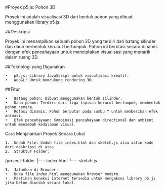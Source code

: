 #Proyek p5.js: Pohon 3D

Proyek ini adalah visualisasi 3D dari bentuk pohon yang dibuat menggunakan library p5.js.

##Deskripsi

Proyek ini menampilkan sebuah pohon 3D yang terdiri dari batang silinder dan daun berbentuk kerucut bertumpuk. Pohon ini berotasi secara dinamis dengan efek pencahayaan untuk menciptakan visualisasi yang menarik dalam ruang 3D.

##Teknologi yang Digunakan

	•	p5.js: Library JavaScript untuk visualisasi kreatif.
	•	WebGL: Untuk mendukung rendering 3D.

##Fitur

	•	Batang pohon: Dibuat menggunakan bentuk silinder.
	•	Daun pohon: Terdiri dari tiga lapisan kerucut bertumpuk, membentuk pohon cemara.
	•	Rotasi dinamis: Pohon berputar pada sumbu Y untuk memberikan efek animasi.
	•	Efek pencahayaan: Kombinasi pencahayaan directional dan ambient untuk menambah kedalaman visual.

Cara Menjalankan Proyek Secara Lokal

	1.	Unduh File: Unduh file index.html dan sketch.js atau salin kode dari deskripsi di atas.
	2.	Struktur Folder:

/project-folder
├── index.html
└── sketch.js


	3.	Jalankan di Browser:
	•	Buka file index.html menggunakan browser modern.
	•	Pastikan koneksi internet tersedia untuk mengakses library p5.js jika belum diunduh secara lokal.

